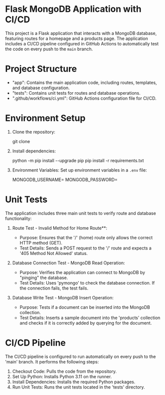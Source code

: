 # Flask MongoDB Application with CI/CD

This project is a Flask application that interacts with a MongoDB database, 
featuring routes for a homepage and a products page. 
The application includes a CI/CD pipeline configured in GitHub Actions 
to automatically test the code on every push to the `main` branch.

# Project Structure

- "app": Contains the main application code, including routes, templates, and database configuration.
- "tests": Contains unit tests for routes and database operations.
- ".github/workflows/ci.yml": GitHub Actions configuration file for CI/CD.

# Environment Setup

1. Clone the repository:
  
   git clone <repository-url>
   
2. Install dependencies:
   
   python -m pip install --upgrade pip
   pip install -r requirements.txt
   
3. Environment Variables: Set up environment variables in a `.env` file:
   
   MONGODB_USERNAME=<your-mongodb-username>
   MONGODB_PASSWORD=<your-mongodb-password>
   

# Unit Tests

The application includes three main unit tests to verify route and database functionality:

1. Route Test - Invalid Method for Home Route**:
   - Purpose: Ensures that the '/' (home) route only allows the correct HTTP method (GET).
   - Test Details: Sends a POST request to the '/' route and expects a '405 Method Not Allowed' status.

2. Database Connection Test - MongoDB Read Operation:
   - Purpose: Verifies the application can connect to MongoDB by "pinging" the database.
   - Test Details: Uses 'pymongo' to check the database connection. If the connection fails, the test fails.

3. Database Write Test - MongoDB Insert Operation:
   - Purpose: Tests if a document can be inserted into the MongoDB collection.
   - Test Details: Inserts a sample document into the 'products' collection and checks if it is correctly added by querying for the document.

# CI/CD Pipeline

The CI/CD pipeline is configured to run automatically on every push to the 'main' branch. 
It performs the following steps:

1. Checkout Code: Pulls the code from the repository.
2. Set Up Python: Installs Python 3.11 on the runner.
3. Install Dependencies: Installs the required Python packages.
4. Run Unit Tests: Runs the unit tests located in the 'tests' directory.





   

